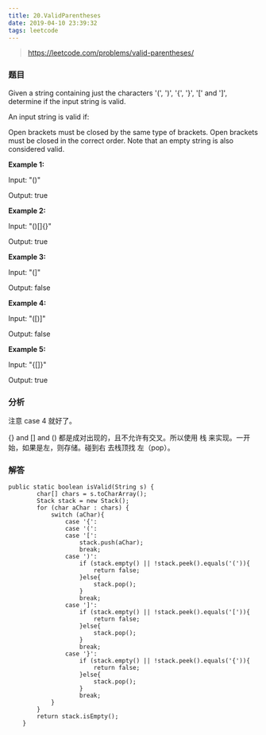 ```yaml
---
title: 20.ValidParentheses
date: 2019-04-10 23:39:32
tags: leetcode
---
```


> https://leetcode.com/problems/valid-parentheses/


### 题目

Given a string containing just the characters '(', ')', '{', '}', '[' and ']', determine if the input string is valid.

An input string is valid if:


Open brackets must be closed by the same type of brackets.
Open brackets must be closed in the correct order.
Note that an empty string is also considered valid.


<!--more-->

**Example 1:**

Input: "()"

Output: true

**Example 2:**

Input: "()[]{}"

Output: true

**Example 3:**


Input: "(]"

Output: false

**Example 4:**

Input: "([)]"

Output: false

**Example 5:**

Input: "{[]}"

Output: true


### 分析

注意 case 4 就好了。


{} and [] and () 都是成对出现的，且不允许有交叉。所以使用 栈 来实现。一开始，如果是左，则存储。碰到右 去栈顶找 左（pop）。


### 解答

```
public static boolean isValid(String s) {
        char[] chars = s.toCharArray();
        Stack stack = new Stack();
        for (char aChar : chars) {
            switch (aChar){
                case '{':
                case '(':
                case '[':
                    stack.push(aChar);
                    break;
                case ')':
                    if (stack.empty() || !stack.peek().equals('(')){
                        return false;
                    }else{
                        stack.pop();
                    }
                    break;
                case ']':
                    if (stack.empty() || !stack.peek().equals('[')){
                        return false;
                    }else{
                        stack.pop();
                    }
                    break;
                case '}':
                    if (stack.empty() || !stack.peek().equals('{')){
                        return false;
                    }else{
                        stack.pop();
                    }
                    break;
            }
        }
        return stack.isEmpty();
    }
```